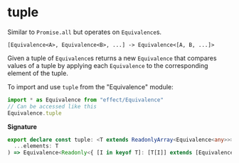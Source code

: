 # tuple

Similar to `Promise.all` but operates on `Equivalence`s.

```
[Equivalence<A>, Equivalence<B>, ...] -> Equivalence<[A, B, ...]>
```

Given a tuple of `Equivalence`s returns a new `Equivalence` that compares values of a tuple
by applying each `Equivalence` to the corresponding element of the tuple.

To import and use `tuple` from the "Equivalence" module:

```ts
import * as Equivalence from "effect/Equivalence"
// Can be accessed like this
Equivalence.tuple
```

**Signature**

```ts
export declare const tuple: <T extends ReadonlyArray<Equivalence<any>>>(
  ...elements: T
) => Equivalence<Readonly<{ [I in keyof T]: [T[I]] extends [Equivalence<infer A>] ? A : never }>>
```
